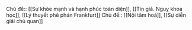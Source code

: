 Chủ đề:: [[Sự khỏe mạnh và hạnh phúc toàn diện]], [[Tin giả. Nguỵ khoa học]], [[Lý thuyết phê phán Frankfurt]]
Chủ đề:: [[Nội tâm hoá]], [[Sự diễn giải chủ quan]]
